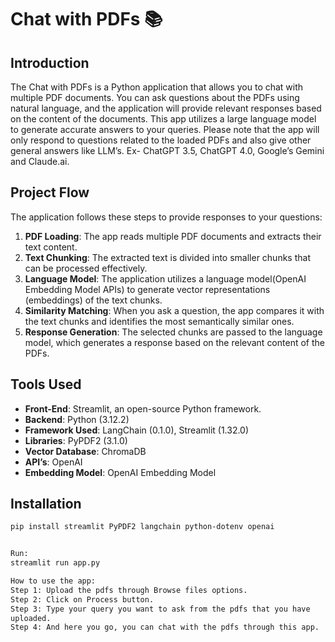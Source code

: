 # Chat with PDFs 📚

## Introduction
The Chat with PDFs is a Python application that allows you to chat with multiple PDF documents. You can ask questions about the PDFs using natural language, and the application will provide relevant responses based on the content of the documents. This app utilizes a large language model to generate accurate answers to your queries. Please note that the app will only respond to questions related to the loaded PDFs and also give other general answers like LLM’s. Ex- ChatGPT 3.5, ChatGPT 4.0, Google’s Gemini and Claude.ai.

## Project Flow
The application follows these steps to provide responses to your questions:

1. **PDF Loading**: The app reads multiple PDF documents and extracts their text content.
2. **Text Chunking**: The extracted text is divided into smaller chunks that can be processed effectively.
3. **Language Model**: The application utilizes a language model(OpenAI Embedding Model APIs) to generate vector representations (embeddings) of the text chunks.
4. **Similarity Matching**: When you ask a question, the app compares it with the text chunks and identifies the most semantically similar ones.
5. **Response Generation**: The selected chunks are passed to the language model, which generates a response based on the relevant content of the PDFs.

## Tools Used
- **Front-End**: Streamlit, an open-source Python framework.
- **Backend**: Python (3.12.2)
- **Framework Used**: LangChain (0.1.0), Streamlit (1.32.0)
- **Libraries**: PyPDF2 (3.1.0)
- **Vector Database**: ChromaDB
- **API’s**: OpenAI
- **Embedding Model**: OpenAI Embedding Model

## Installation
```bash
pip install streamlit PyPDF2 langchain python-dotenv openai


Run:
streamlit run app.py

How to use the app:
Step 1: Upload the pdfs through Browse files options.
Step 2: Click on Process button.
Step 3: Type your query you want to ask from the pdfs that you have
uploaded.
Step 4: And here you go, you can chat with the pdfs through this app.
